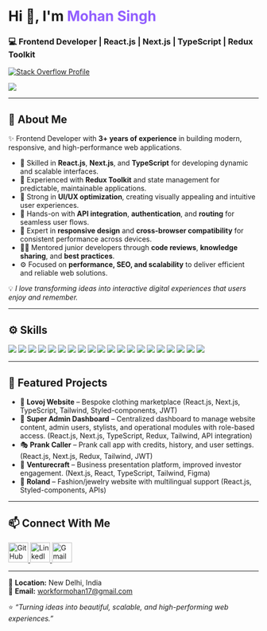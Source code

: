 <h1 align="left">Hi 👋, I'm <span style="color:#915eff;">Mohan Singh</span></h1>
<h3 align="left">💻 Frontend Developer | React.js | Next.js | TypeScript | Redux Toolkit</h3>

<p align="left">
  <a href="https://github.com/mohansingh17">
    <img src="https://readme-components.vercel.app/api?component=stackoverflow&stackoverflowid=8780399&textfill=black&fill=linear-gradient(90deg,%238EC5FC,%23E0C3FC)" alt="Stack Overflow Profile" />
  </a>
</p>

<p align="left">
  <a href="https://github.com/mohansingh17">
    <img src="https://skillicons.dev/icons?i=react,nextjs,typescript,redux,tailwind,git" />
  </a>
</p>

--- 

## 🧠 About Me  

✨ Frontend Developer with **3+ years of experience** in building modern, responsive, and high-performance web applications.  

- 🚀 Skilled in **React.js**, **Next.js**, and **TypeScript** for developing dynamic and scalable interfaces.  
- 🧩 Experienced with **Redux Toolkit** and state management for predictable, maintainable applications.  
- 🎨 Strong in **UI/UX optimization**, creating visually appealing and intuitive user experiences.  
- 🔗 Hands-on with **API integration**, **authentication**, and **routing** for seamless user flows.  
- 📱 Expert in **responsive design** and **cross-browser compatibility** for consistent performance across devices.  
- 👨‍🏫 Mentored junior developers through **code reviews**, **knowledge sharing**, and **best practices**.  
- ⚙️ Focused on **performance, SEO, and scalability** to deliver efficient and reliable web solutions.  

💡 *I love transforming ideas into interactive digital experiences that users enjoy and remember.*


---

## ⚙️ Skills  

<p align="left">
  <!-- Core Frontend -->
  <a href="#"><img src="https://img.shields.io/badge/React-20232A?style=for-the-badge&logo=react&logoColor=61DAFB" /></a>
  <a href="#"><img src="https://img.shields.io/badge/Next.js-000000?style=for-the-badge&logo=next.js&logoColor=white" /></a>
  <a href="#"><img src="https://img.shields.io/badge/TypeScript-007ACC?style=for-the-badge&logo=typescript&logoColor=white" /></a>
  <a href="#"><img src="https://img.shields.io/badge/JavaScript-323330?style=for-the-badge&logo=javascript&logoColor=F7DF1E" /></a>
  <a href="#"><img src="https://img.shields.io/badge/Framer_Motion-0055FF?style=for-the-badge&logo=framer&logoColor=white" /></a>
  <!-- State Management -->
  <a href="#"><img src="https://img.shields.io/badge/Redux-764ABC?style=for-the-badge&logo=redux&logoColor=white" /></a>
  <a href="#"><img src="https://img.shields.io/badge/React%20Hook%20Form-EC5990?style=for-the-badge&logo=reacthookform&logoColor=white" /></a>
  <!-- Styling -->
  <a href="#"><img src="https://img.shields.io/badge/TailwindCSS-38BDF8?style=for-the-badge&logo=tailwindcss&logoColor=white" /></a>
  <a href="#"><img src="https://img.shields.io/badge/Bootstrap-7952B3?style=for-the-badge&logo=bootstrap&logoColor=white" /></a>
  <a href="#"><img src="https://img.shields.io/badge/Styled--Components-DB7093?style=for-the-badge&logo=styled-components&logoColor=white" /></a>
  <a href="#"><img src="https://img.shields.io/badge/Hero%20UI-000000?style=for-the-badge&logo=heroku&logoColor=white" /></a>
  <!-- Tools -->
  <a href="#"><img src="https://img.shields.io/badge/VS%20Code-0078d7?style=for-the-badge&logo=visual-studio-code&logoColor=white" /></a>
  <a href="#"><img src="https://img.shields.io/badge/Git%2FGitHub-F05032?style=for-the-badge&logo=git&logoColor=white" /></a>
  <a href="#"><img src="https://img.shields.io/badge/Postman-FF6C37?style=for-the-badge&logo=postman&logoColor=white" /></a>
  <a href="#"><img src="https://img.shields.io/badge/Chrome%20DevTools-F4B400?style=for-the-badge&logo=google-chrome&logoColor=white" /></a>
  <a href="#"><img src="https://img.shields.io/badge/JIRA-0052CC?style=for-the-badge&logo=jira&logoColor=white" /></a>
  <!-- APIs & Features -->
  <a href="#"><img src="https://img.shields.io/badge/REST%20API-02569B?style=for-the-badge&logo=fastapi&logoColor=white" /></a>
  <a href="#"><img src="https://img.shields.io/badge/JWT-000000?style=for-the-badge&logo=jsonwebtokens&logoColor=white" /></a>
  <a href="#"><img src="https://img.shields.io/badge/SSR-FF4088?style=for-the-badge&logo=next.js&logoColor=white" /></a>
  <a href="#"><img src="https://img.shields.io/badge/WebSockets-00BFFF?style=for-the-badge&logo=socket.io&logoColor=white" /></a>
</p>


---

## 🧩 Featured Projects  

- 🧵 **Lovoj Website** – Bespoke clothing marketplace (React.js, Next.js, TypeScript, Tailwind, Styled-components, JWT)  
- 🧭 **Super Admin Dashboard** – Centralized dashboard to manage website content, admin users, stylists, and operational modules with role-based access. (React.js, Next.js, TypeScript, Redux, Tailwind, API integration)  
- 🎭 **Prank Caller** – Prank call app with credits, history, and user settings. (React.js, Next.js, Redux, Tailwind, JWT) 
- 💼 **Venturecraft** – Business presentation platform, improved investor engagement. (Next.js, React, TypeScript, Tailwind, Figma)  
- 💍 **Roland** – Fashion/jewelry website with multilingual support (React.js, Styled-components, APIs)

---

## 📫 Connect With Me  

<p align="left">
  <a href="https://github.com/mohansingh17" target="_blank">
    <img src="https://skillicons.dev/icons?i=github" width="40" height="40" alt="GitHub" />
  </a>
  <a href="https://www.linkedin.com/in/workformohan" target="_blank">
    <img src="https://skillicons.dev/icons?i=linkedin" width="40" height="40" alt="LinkedIn" />
  </a>
  <a href="mailto:workformohan17@gmail.com" target="_blank">
    <img src="https://skillicons.dev/icons?i=gmail" width="40" height="40" alt="Gmail" />
  </a>
</p>

---

📍 **Location:** New Delhi, India  
📧 **Email:** workformohan17@gmail.com  

⭐ *“Turning ideas into beautiful, scalable, and high-performing web experiences.”*
